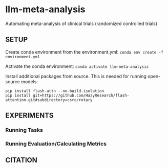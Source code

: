 # llm-meta-analysis
Automating meta-analysis of clinical trials (randomized controlled trials)

## SETUP

Create conda environment from the environment.yml: `conda env create -f environment.yml`

Activate the conda environment: `conda activate llm-meta-analysis`

Install additional packages from source. This is needed for running open-source models:

```
pip install flash-attn --no-build-isolation
pip install git+https://github.com/HazyResearch/flash-attention.git#subdirectory=csrc/rotary
```
## EXPERIMENTS

### Running Tasks

### Running Evaluation/Calculating Metrics

## CITATION
